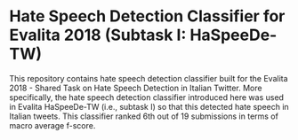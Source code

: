 # Hate Speech Detection Classifier for Evalita 2018 (Subtask I: HaSpeeDe-TW)
This repository contains hate speech detection classifier built for the Evalita 2018 - Shared Task on Hate Speech Detection in Italian Twitter. More specifically, the hate speech detection classifier introduced here was used in Evalita HaSpeeDe-TW (i.e., subtask I) so that this detected hate speech in Italian tweets. This classifier ranked 6th  out  of  19  submissions  in  terms  of  macro average  f-score.

